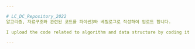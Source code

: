 ```yaml
---

# LC_DC_Repository_2022
알고리즘, 자료구조와 관련된 코드를 파이썬3와 베릴로그로 작성하여 업로드 합니다. 

I upload the code related to algorithm and data structure by coding it with Python 3.Verilog

---
```


